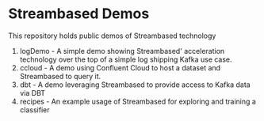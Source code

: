 # Streambased Demos

This repository holds public demos of Streambased technology

1. logDemo - A simple demo showing Streambased' acceleration technology over the top of a simple log shipping Kafka use 
case.
2. ccloud - A demo using Confluent Cloud to host a dataset and Streambased to query it.
3. dbt - A demo leveraging Streambased to provide access to Kafka data via DBT
4. recipes - An example usage of Streambased for exploring and training a classifier
